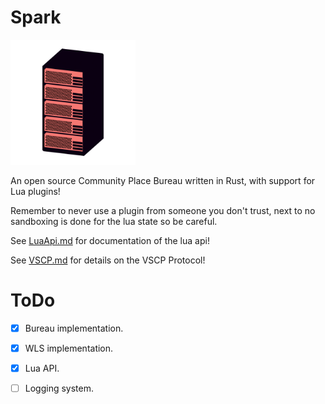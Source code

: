 # Spark

<img src="resources/logo.png" height="200">

An open source Community Place Bureau written in Rust, with support for Lua plugins!

Remember to never use a plugin from someone you don't trust, next to no sandboxing is done for the lua state so be careful.

See [LuaApi.md](/resources/LuaApi.md) for documentation of the lua api!

See [VSCP.md](/resources/VSCP.md) for details on the VSCP Protocol!

# ToDo

- [x] Bureau implementation.
- [x] WLS implementation.
- [x] Lua API.
- [ ] Logging system.

